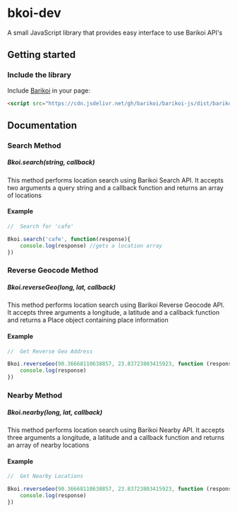 
# bkoi-dev
A small JavaScript library that provides easy interface to use Barikoi API's

## Getting started

### Include the library

Include [Barikoi](bkoi-lib.js) in your page:  
```html
<script src="https://cdn.jsdelivr.net/gh/barikoi/barikoi-js/dist/barikoi.js?key:YOUR_API_KEY"></script>
```

## Documentation
### Search Method
##### Bkoi.search(string, callback)
This method performs location search using Barikoi Search API. It accepts two arguments
a query string and a callback function and returns an array of locations 
#### Example
```js
//  Search for 'cafe'

Bkoi.search('cafe', function(response){
 	console.log(response) //gets a location array 
})
```

### Reverse Geocode Method
##### Bkoi.reverseGeo(long, lat, callback)
This method performs location search using Barikoi Reverse Geocode API. It accepts three arguments
a longitude, a latitude and a callback function and returns a Place object containing place information
#### Example
```js
//  Get Reverse Geo Address

Bkoi.reverseGeo(90.36668110638857, 23.83723803415923, function (response) {
	console.log(response)
})
```

### Nearby Method
##### Bkoi.nearby(long, lat, callback)
This method performs location search using Barikoi Nearby API. It accepts three arguments
a longitude, a latitude and a callback function and returns an array of nearby locations
#### Example
```js
//  Get Nearby Locations

Bkoi.reverseGeo(90.36668110638857, 23.83723803415923, function (response) {
	console.log(response)
})
```


